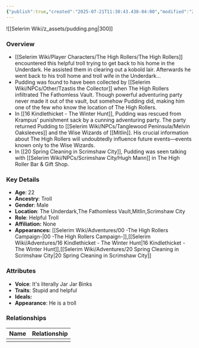 ```yaml
---
{"publish":true,"created":"2025-07-21T11:30:43.438-04:00","modified":"2025-07-27T18:11:32.160-04:00","published":"2025-07-27T18:11:32.160-04:00","cssclasses":"","Age":"22","Ancestry":"Troll","Gender":"Male","Location":["The Underdark","The Fathomless Vault","Mitlin","Scrimshaw City"],"Role":["Helpful Troll"],"Affiliation":["None"],"Appearances":["[[00 -The High Rollers Campaign-]]","[[Selerim Wiki/Adventures/16 Kindlethicket - The Winter Hunt]]","[[Selerim Wiki/Adventures/20 Spring Cleaning in Scrimshaw City]]"]}
---
```



![[Selerim Wiki/z_assets/pudding.png|300]]

### Overview
- [[Selerim Wiki/Player Characters/The High Rollers/The High Rollers]] encountered this helpful troll trying to get back to his home in the Underdark. He assisted them in clearing out a kobold lair. Afterwards he went back to his troll home and troll wife in the Underdark...
- Pudding was found to have been collected by [[Selerim Wiki/NPCs/Other/Tzastis the Collector]] when The High Rollers infiltrated The Fathomless Vault. Though powerful adventuring party never made it out of the vault, but somehow Pudding did, making him one of the few who know the location of The High Rollers.
- In [[16 Kindlethicket - The Winter Hunt]], Pudding was rescued from Krampus' punishment sack by a cunning adventuring party. The party returned Pudding to [[Selerim Wiki/NPCs/Tanglewood Peninsula/Melvin Oaksleeves]] and the Wise Wizards of [[Mitlin]]. His crucial information about The High Rollers will undoubtedly influence future events—events known only to the Wise Wizards.
- In [[20 Spring Cleaning in Scrimshaw City]], Pudding was seen talking with [[Selerim Wiki/NPCs/Scrimshaw City/Hugh Mann]] in The High Roller Bar & Gift Shop.

### Key Details
- **Age**: 22
- **Ancestry**: Troll
- **Gender**: Male
- **Location**: The Underdark,The Fathomless Vault,Mitlin,Scrimshaw City
- **Role**: Helpful Troll
- **Affiliation:** None
- **Appearances:** [[Selerim Wiki/Adventures/00 -The High Rollers Campaign-\|00 -The High Rollers Campaign-]],[[Selerim Wiki/Adventures/16 Kindlethicket - The Winter Hunt\|16 Kindlethicket - The Winter Hunt]],[[Selerim Wiki/Adventures/20 Spring Cleaning in Scrimshaw City\|20 Spring Cleaning in Scrimshaw City]]

### Attributes
- **Voice**: It's literally Jar Jar Binks
- **Traits**: Stupid and helpful
- **Ideals:** 
- **Appearance**: He is a troll

### Relationships

| Name | Relationship |
| ---- | ------------ |
|      |              |
